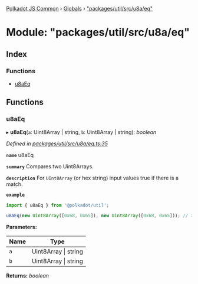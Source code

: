 [Polkadot JS Common](../README.md) › [Globals](../globals.md) › ["packages/util/src/u8a/eq"](_packages_util_src_u8a_eq_.md)

# Module: "packages/util/src/u8a/eq"

## Index

### Functions

* [u8aEq](_packages_util_src_u8a_eq_.md#u8aeq)

## Functions

###  u8aEq

▸ **u8aEq**(`a`: Uint8Array | string, `b`: Uint8Array | string): *boolean*

*Defined in [packages/util/src/u8a/eq.ts:35](https://github.com/polkadot-js/common/blob/038ef42f/packages/util/src/u8a/eq.ts#L35)*

**`name`** u8aEq

**`summary`** Compares two Uint8Arrays.

**`description`** 
For `UInt8Array` (or hex string) input values true if there is a match.

**`example`** 
<BR>

```javascript
import { u8aEq } from '@polkadot/util';

u8aEq(new Uint8Array([0x68, 0x65]), new Uint8Array([0x68, 0x65])); // true
```

**Parameters:**

Name | Type |
------ | ------ |
`a` | Uint8Array &#124; string |
`b` | Uint8Array &#124; string |

**Returns:** *boolean*
